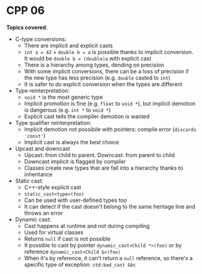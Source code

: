 # CPP 06

**Topics covered**:

- C-type conversions:
  - There are implicit and explicit casts
  - `int a = 42` + `double b = a` is possible thanks to implicit conversion. It would be `double b = (double)a` with explicit cast
  - There is a hierarchy among types, dending on precision
  - With some implicit conversions, there can be a loss of precision if the new type has less precision (e.g. `double` casted to `int`)
  - It is safer to do explicit conversion when the types are different
- Type reinterpretation:
  - `void *` is the most generic type
  - Implicit promotion is fine (e.g. `float` to `void *`), but implicit demotion is dangerous (e.g. `int *` to `void *`)
  - Explicit cast tells the compiler demotion is wanted
- Type qualifier reinterpretation:
  - Implicit demotion not possibile with pointers: compile error (`discards 'const'`)
  - Implicit cast is always the best choice
- Upcast and downcast
  - Upcast: from child to parent. Downcast: from parent to child
  - Downcast implicit is flagged by compiler
  - Classes create new types that are fall into a hierarchy thanks to inheritance
- Static cast:
  - C++-style explicit cast
  - `static_cast<type>(foo)`
  - Can be used with user-defined types too
  - It can detect if the cast doesn't belong to the same heritage line and throws an error
- Dynamic cast:
  - Cast happens at runtime and not during compiling
  - Used for virtual classes 
  - Returns `null` if cast is not possible
  - It possible to cast by pointer `dynamic_cast<Child *>(foo)` or by reference `dynamic_cast<Child &>(foo)`
  - When it's by reference, it can't return a `null` reference, so there's a specific type of exception: `std:bad_cast &bc`
